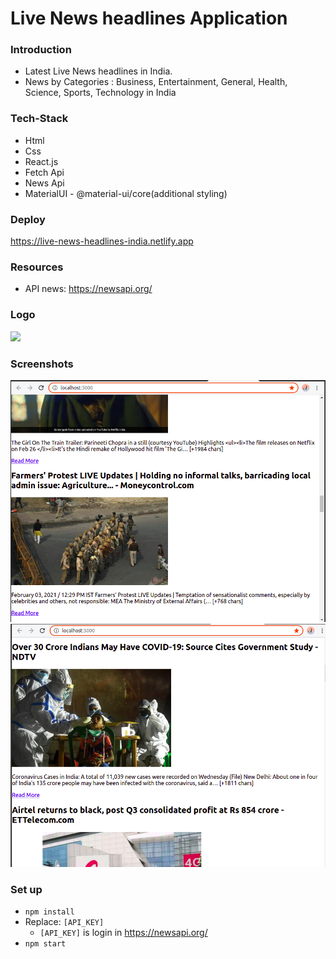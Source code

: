 # Live News headlines Application

### Introduction

- Latest Live News headlines in India.
- News by Categories : Business, Entertainment, General, Health, Science, Sports, Technology in India


### Tech-Stack

- Html
- Css
- React.js
- Fetch Api
- News Api
- MaterialUI - @material-ui/core(additional styling)


### Deploy

https://live-news-headlines-india.netlify.app


### Resources

- API news: https://newsapi.org/


### Logo

<img src="https://motionarray.imgix.net/preview-327986-dY2hb6egMT-high_0015.jpg" />

### Screenshots

<img src="https://github.com/5ilenceSeeker/live-news-headlines/blob/main/Screenshots/output1.png" />

<img src="https://github.com/5ilenceSeeker/live-news-headlines/blob/main/Screenshots/output2.png" />


### Set up

- `npm install`
- Replace: `[API_KEY]` 
  - `[API_KEY]` is login in https://newsapi.org/
- `npm start`
